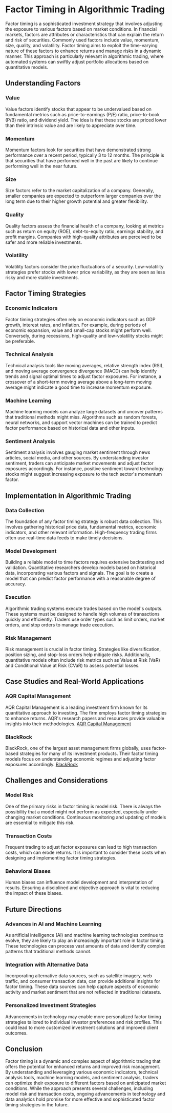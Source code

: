 # Factor Timing in Algorithmic Trading

Factor timing is a sophisticated investment strategy that involves adjusting the exposure to various factors based on market conditions. In financial markets, factors are attributes or characteristics that can explain the return and risk of securities. Commonly used factors include value, momentum, size, quality, and volatility. Factor timing aims to exploit the time-varying nature of these factors to enhance returns and manage risks in a dynamic manner. This approach is particularly relevant in algorithmic trading, where automated systems can swiftly adjust portfolio allocations based on quantitative models.

## Understanding Factors

### Value
Value factors identify stocks that appear to be undervalued based on fundamental metrics such as price-to-earnings (P/E) ratio, price-to-book (P/B) ratio, and dividend yield. The idea is that these stocks are priced lower than their intrinsic value and are likely to appreciate over time.

### Momentum
Momentum factors look for securities that have demonstrated strong performance over a recent period, typically 3 to 12 months. The principle is that securities that have performed well in the past are likely to continue performing well in the near future.

### Size
Size factors refer to the market capitalization of a company. Generally, smaller companies are expected to outperform larger companies over the long term due to their higher growth potential and greater flexibility.

### Quality
Quality factors assess the financial health of a company, looking at metrics such as return on equity (ROE), debt-to-equity ratio, earnings stability, and profit margins. Companies with high-quality attributes are perceived to be safer and more reliable investments.

### Volatility
Volatility factors consider the price fluctuations of a security. Low-volatility strategies prefer stocks with lower price variability, as they are seen as less risky and more stable investments.

## Factor Timing Strategies

### Economic Indicators
Factor timing strategies often rely on economic indicators such as GDP growth, interest rates, and inflation. For example, during periods of economic expansion, value and small-cap stocks might perform well. Conversely, during recessions, high-quality and low-volatility stocks might be preferable.

### Technical Analysis
Technical analysis tools like moving averages, relative strength index (RSI), and moving average convergence divergence (MACD) can help identify trends and signal optimal times to adjust factor exposures. For instance, a crossover of a short-term moving average above a long-term moving average might indicate a good time to increase momentum exposure.

### Machine Learning
Machine learning models can analyze large datasets and uncover patterns that traditional methods might miss. Algorithms such as random forests, neural networks, and support vector machines can be trained to predict factor performance based on historical data and other inputs.

### Sentiment Analysis
Sentiment analysis involves gauging market sentiment through news articles, social media, and other sources. By understanding investor sentiment, traders can anticipate market movements and adjust factor exposures accordingly. For instance, positive sentiment toward technology stocks might suggest increasing exposure to the tech sector's momentum factor.

## Implementation in Algorithmic Trading

### Data Collection
The foundation of any factor timing strategy is robust data collection. This involves gathering historical price data, fundamental metrics, economic indicators, and other relevant information. High-frequency trading firms often use real-time data feeds to make timely decisions.

### Model Development
Building a reliable model to time factors requires extensive backtesting and validation. Quantitative researchers develop models based on historical data, incorporating various factors and signals. The goal is to create a model that can predict factor performance with a reasonable degree of accuracy.

### Execution
Algorithmic trading systems execute trades based on the model's outputs. These systems must be designed to handle high volumes of transactions quickly and efficiently. Traders use order types such as limit orders, market orders, and stop orders to manage trade execution.

### Risk Management
Risk management is crucial in factor timing. Strategies like diversification, position sizing, and stop-loss orders help mitigate risks. Additionally, quantitative models often include risk metrics such as Value at Risk (VaR) and Conditional Value at Risk (CVaR) to assess potential losses.

## Case Studies and Real-World Applications

### AQR Capital Management
AQR Capital Management is a leading investment firm known for its quantitative approach to investing. The firm employs factor timing strategies to enhance returns. AQR's research papers and resources provide valuable insights into their methodologies. [AQR Capital Management](https://www.aqr.com/)

### BlackRock
BlackRock, one of the largest asset management firms globally, uses factor-based strategies for many of its investment products. Their factor timing models focus on understanding economic regimes and adjusting factor exposures accordingly. [BlackRock](https://www.blackrock.com/)

## Challenges and Considerations

### Model Risk
One of the primary risks in factor timing is model risk. There is always the possibility that a model might not perform as expected, especially under changing market conditions. Continuous monitoring and updating of models are essential to mitigate this risk.

### Transaction Costs
Frequent trading to adjust factor exposures can lead to high transaction costs, which can erode returns. It is important to consider these costs when designing and implementing factor timing strategies.

### Behavioral Biases
Human biases can influence model development and interpretation of results. Ensuring a disciplined and objective approach is vital to reducing the impact of these biases.

## Future Directions

### Advances in AI and Machine Learning
As artificial intelligence (AI) and machine learning technologies continue to evolve, they are likely to play an increasingly important role in factor timing. These technologies can process vast amounts of data and identify complex patterns that traditional methods cannot.

### Integration with Alternative Data
Incorporating alternative data sources, such as satellite imagery, web traffic, and consumer transaction data, can provide additional insights for factor timing. These data sources can help capture aspects of economic activity and market sentiment that are not reflected in traditional datasets.

### Personalized Investment Strategies
Advancements in technology may enable more personalized factor timing strategies tailored to individual investor preferences and risk profiles. This could lead to more customized investment solutions and improved client outcomes.

## Conclusion

Factor timing is a dynamic and complex aspect of algorithmic trading that offers the potential for enhanced returns and improved risk management. By understanding and leveraging various economic indicators, technical analysis tools, machine learning models, and sentiment analysis, traders can optimize their exposure to different factors based on anticipated market conditions. While the approach presents several challenges, including model risk and transaction costs, ongoing advancements in technology and data analytics hold promise for more effective and sophisticated factor timing strategies in the future.
